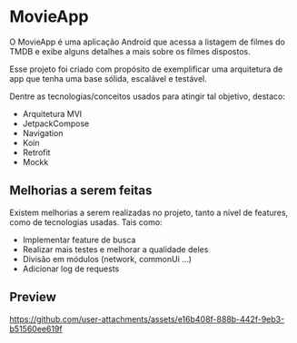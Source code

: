 
# MovieApp

O MovieApp é uma aplicação Android que acessa a listagem de filmes do TMDB e exibe alguns detalhes a mais sobre os filmes dispostos.

Esse projeto foi criado com propósito de exemplificar uma arquitetura de app que tenha uma base sólida, escalável e testável.

Dentre as tecnologias/conceitos usados para atingir tal objetivo, destaco:

 - Arquitetura MVI
 - JetpackCompose
 - Navigation
 - Koin
 - Retrofit
 - Mockk

## Melhorias a serem feitas

Existem melhorias a serem realizadas no projeto, tanto a nível de features, como de tecnologias usadas. Tais como:

 - Implementar feature de busca
 - Realizar mais testes e melhorar a qualidade deles
 - Divisão em módulos (network, commonUi ...)
 - Adicionar log de requests



## Preview

https://github.com/user-attachments/assets/e16b408f-888b-442f-9eb3-b51560ee619f

